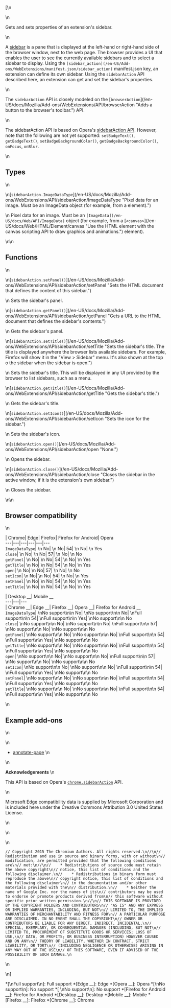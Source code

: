 [\n

\n

Gets and sets properties of an extension's sidebar.

\n

A [sidebar](/en-US/docs/Mozilla/Add-ons/WebExtensions/Sidebars) is a pane that
is displayed at the left-hand or right-hand side of the browser window, next
to the web page. The browser provides a UI that enables the user to see the
currently available sidebars and to select a sidebar to display. Using the
`[sidebar_action](/en-US/Add-ons/WebExtensions/manifest.json/sidebar_action)`
manifest.json key, an extension can define its own sidebar. Using the
`sidebarAction` API described here, an extension can get and set the sidebar's
properties.

\n

The `sidebarAction` API is closely modeled on the [`browserAction`](/en-
US/docs/Mozilla/Add-ons/WebExtensions/API/browserAction "Adds a button to the
browser's toolbar.") API.

\n

The sidebarAction API is based on Opera's [sidebarAction
API](https://dev.opera.com/extensions/sidebar-action-api/). However, note that
the following are not yet supported: `setBadgeText()`, `getBadgeText()`,
`setBadgeBackgroundColor()`, `getBadgeBackgroundColor()`, `onFocus`, `onBlur`.

\n

## Types

\n

\n[`sidebarAction.ImageDataType`](/en-US/docs/Mozilla/Add-
ons/WebExtensions/API/sidebarAction/ImageDataType "Pixel data for an image.
Must be an ImageData object \(for example, from a <canvas> element\).")

\n    Pixel data for an image. Must be an `[ImageData](/en-
US/docs/Web/API/ImageData)` object (for example, from a [`<canvas>`](/en-
US/docs/Web/HTML/Element/canvas "Use the HTML <canvas> element with the canvas
scripting API to draw graphics and animations.") element).

\n\n

## Functions

\n

\n[`sidebarAction.setPanel()`](/en-US/docs/Mozilla/Add-
ons/WebExtensions/API/sidebarAction/setPanel "Sets the HTML document that
defines the content of this sidebar.")

\n    Sets the sidebar's panel.

\n[`sidebarAction.getPanel()`](/en-US/docs/Mozilla/Add-
ons/WebExtensions/API/sidebarAction/getPanel "Gets a URL to the HTML document
that defines the sidebar's contents.")

\n    Gets the sidebar's panel.

\n[`sidebarAction.setTitle()`](/en-US/docs/Mozilla/Add-
ons/WebExtensions/API/sidebarAction/setTitle "Sets the sidebar's title. The
title is displayed anywhere the browser lists available sidebars. For example,
Firefox will show it in the "View > Sidebar" menu. It's also shown at the top
o the sidebar when the sidebar is open.")

\n    Sets the sidebar's title. This will be displayed in any UI provided by
the browser to list sidebars, such as a menu.

\n[`sidebarAction.getTitle()`](/en-US/docs/Mozilla/Add-
ons/WebExtensions/API/sidebarAction/getTitle "Gets the sidebar's title.")

\n    Gets the sidebar's title.

\n[`sidebarAction.setIcon()`](/en-US/docs/Mozilla/Add-
ons/WebExtensions/API/sidebarAction/setIcon "Sets the icon for the sidebar.")

\n    Sets the sidebar's icon.

\n[`sidebarAction.open()`](/en-US/docs/Mozilla/Add-
ons/WebExtensions/API/sidebarAction/open "None.")

\n    Opens the sidebar.

\n[`sidebarAction.close()`](/en-US/docs/Mozilla/Add-
ons/WebExtensions/API/sidebarAction/close "Closes the sidebar in the active
window, if it is the extension's own sidebar.")

\n    Closes the sidebar.

\n\n

## Browser compatibility

\n

| Chrome| Edge| Firefox| Firefox for Android| Opera  
---|---|---|---|---|---  
`ImageDataType`| \n No| \n No| 54| \n No| \n Yes  
`close`| \n No| \n No| 57| \n No| \n No  
`getPanel`| \n No| \n No| 54| \n No| \n Yes  
`getTitle`| \n No| \n No| 54| \n No| \n Yes  
`open`| \n No| \n No| 57| \n No| \n No  
`setIcon`| \n No| \n No| 54| \n No| \n Yes  
`setPanel`| \n No| \n No| 54| \n No| \n Yes  
`setTitle`| \n No| \n No| 54| \n No| \n Yes  
  
| Desktop __| Mobile __  
---|---|---  
| Chrome __| Edge __| Firefox __| Opera __| Firefox for Android __  
`ImageDataType`|  \nNo support\n\n No| \nNo support\n\n No| \nFull support\n\n
54| \nFull support\n\n Yes| \nNo support\n\n No  
`close`| \nNo support\n\n No| \nNo support\n\n No| \nFull support\n\n 57| \nNo
support\n\n No| \nNo support\n\n No  
`getPanel`| \nNo support\n\n No| \nNo support\n\n No| \nFull support\n\n 54|
\nFull support\n\n Yes| \nNo support\n\n No  
`getTitle`| \nNo support\n\n No| \nNo support\n\n No| \nFull support\n\n 54|
\nFull support\n\n Yes| \nNo support\n\n No  
`open`| \nNo support\n\n No| \nNo support\n\n No| \nFull support\n\n 57| \nNo
support\n\n No| \nNo support\n\n No  
`setIcon`| \nNo support\n\n No| \nNo support\n\n No| \nFull support\n\n 54|
\nFull support\n\n Yes| \nNo support\n\n No  
`setPanel`| \nNo support\n\n No| \nNo support\n\n No| \nFull support\n\n 54|
\nFull support\n\n Yes| \nNo support\n\n No  
`setTitle`| \nNo support\n\n No| \nNo support\n\n No| \nFull support\n\n 54|
\nFull support\n\n Yes| \nNo support\n\n No  
  
\n

## Example add-ons

\n

\n

  * [annotate-page](https://github.com/mdn/webextensions-examples/tree/master/annotate-page)
\n

\n

 **Acknowledgements** \n

This API is based on Opera's
[`chrome.sidebarAction`](https://dev.opera.com/extensions/sidebar-action-api/)
API.

\n

Microsoft Edge compatibility data is supplied by Microsoft Corporation and is
included here under the Creative Commons Attribution 3.0 United States
License.

\n

\n

\n

    
    
    // Copyright 2015 The Chromium Authors. All rights reserved.\n//\n// Redistribution and use in source and binary forms, with or without\n// modification, are permitted provided that the following conditions are\n// met:\n//\n//    * Redistributions of source code must retain the above copyright\n// notice, this list of conditions and the following disclaimer.\n//    * Redistributions in binary form must reproduce the above\n// copyright notice, this list of conditions and the following disclaimer\n// in the documentation and/or other materials provided with the\n// distribution.\n//    * Neither the name of Google Inc. nor the names of its\n// contributors may be used to endorse or promote products derived from\n// this software without specific prior written permission.\n//\n// THIS SOFTWARE IS PROVIDED BY THE COPYRIGHT HOLDERS AND CONTRIBUTORS\n// "AS IS" AND ANY EXPRESS OR IMPLIED WARRANTIES, INCLUDING, BUT NOT\n// LIMITED TO, THE IMPLIED WARRANTIES OF MERCHANTABILITY AND FITNESS FOR\n// A PARTICULAR PURPOSE ARE DISCLAIMED. IN NO EVENT SHALL THE COPYRIGHT\n// OWNER OR CONTRIBUTORS BE LIABLE FOR ANY DIRECT, INDIRECT, INCIDENTAL,\n// SPECIAL, EXEMPLARY, OR CONSEQUENTIAL DAMAGES (INCLUDING, BUT NOT\n// LIMITED TO, PROCUREMENT OF SUBSTITUTE GOODS OR SERVICES; LOSS OF USE,\n// DATA, OR PROFITS; OR BUSINESS INTERRUPTION) HOWEVER CAUSED AND ON ANY\n// THEORY OF LIABILITY, WHETHER IN CONTRACT, STRICT LIABILITY, OR TORT\n// (INCLUDING NEGLIGENCE OR OTHERWISE) ARISING IN ANY WAY OUT OF THE USE\n// OF THIS SOFTWARE, EVEN IF ADVISED OF THE POSSIBILITY OF SUCH DAMAGE.\n

\n

\n]

  *[\nFull support\n]: Full support
  *[Edge __]: Edge
  *[Opera __]: Opera
  *[\nNo support\n]: No support
  *[ \nNo support\n]: No support
  *[Firefox for Android __]: Firefox for Android
  *[Desktop __]: Desktop
  *[Mobile __]: Mobile
  *[Firefox __]: Firefox
  *[Chrome __]: Chrome

